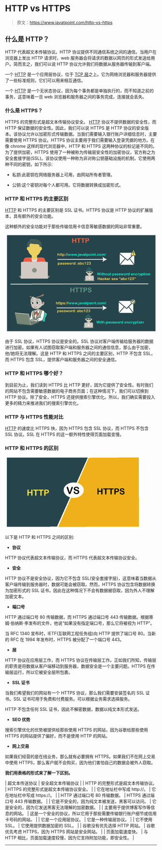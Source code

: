 # HTTP vs HTTPS

> 原文：<https://www.javatpoint.com/http-vs-https>

## 什么是 HTTP？

HTTP 代表超文本传输协议。HTTP 协议提供不同通信系统之间的通信。当用户在浏览器上发出 HTTP 请求时，web 服务器会将请求的数据以网页的形式发送给用户。简而言之，我们可以说 HTTP 协议允许我们将数据从服务器传输到客户端。

一个 [HTTP](https://www.javatpoint.com/http-full-form) 是一个应用层协议，位于 [TCP 层](https://www.javatpoint.com/tcp)之上。它为网络浏览器和服务器提供了一些标准规则，它们可以用来相互通信。

一个 [HTTP](https://www.javatpoint.com/http) 是一个无状态协议，因为每个事务都是单独执行的，而不知道之前的事务，这意味着一旦 web 浏览器和服务器之间的事务完成，连接就会丢失。

### 什么是 HTTPS？

HTTPS 的完整形式是超文本传输协议安全。 [HTTP](https://www.javatpoint.com/http-tutorial) 协议不提供数据的安全性，而 HTTP 保证数据的安全性。因此，我们可以说 HTTPS 是 HTTP 协议的安全版本。该协议允许以加密形式传输数据。当我们需要输入银行账户详细信息时，主要需要使用 HTTPS 协议。HTTPS 协议主要用于我们需要输入登录凭据的地方。在像 chrome 这样的现代浏览器中，HTTP 和 HTTPS 这两种协议的标记是不同的。为了提供加密，HTTPS 使用了一种被称为传输层安全性的加密协议，官方称之为安全套接字层(SSL)。该协议使用一种称为非对称公钥基础设施的机制，它使用两种不同的密钥，如下所示:

*   私钥:此密钥在网络服务器上可用，由网站所有者管理。

*   公钥:这个密钥对每个人都可用。它将数据转换成加密形式。

### HTTP 和 HTTPS 的主要区别

[HTTP](https://www.javatpoint.com/computer-network-http) 和 HTTPS 的主要区别是 SSL 证书。HTTPS 协议是 HTTP 协议的扩展版本，具有额外的安全功能。

这种额外的安全功能对于那些传输信用卡信息等敏感数据的网站非常重要。

![HTTP vs HTTPS](img/e3411c6c3a4e167ca3e5ef663c2ea454.png)

由于 SSL 协议，HTTPS 协议是安全的。SSL 协议对客户端传输给服务器的数据进行加密。如果有人试图窃取客户端和服务器之间的通信信息，那么由于加密，他/她将无法理解。这是 HTTP 和 HTTPS 之间的主要区别，HTTP 不包含 SSL，而 HTTPS 包含 SSL，提供客户端和服务器之间的安全通信。

### HTTP 和 HTTPS 哪个好？

到目前为止，我们读到 HTTPS 比 HTTP 更好，因为它提供了安全性。有时我们的网站不包含需要敏感数据的电子商务页面；在这种情况下，我们可以切换到 HTTP 协议。除了安全，HTTPS 还提供搜索引擎优化。所以，我们确实需要投入更多的精力来推进我们的搜索引擎优化。

### HTTP 与 HTTPS 性能对比

[HTTP](https://www.javatpoint.com/http-interview-questions) 的速度比 HTTPS 快，因为 HTTPS 包含 SSL 协议，而 HTTPS 不包含 SSL 协议。SSL 在 HTTPS 的这一额外特性使得页面加载变慢。

### HTTP 和 HTTPS 的区别

![HTTP vs HTTPS](img/e80b500812e3e6af672456509ca6a762.png)

以下是 HTTP 和 HTTPS 之间的区别:

*   **协议**

HTTP 协议代表超文本传输协议，而 HTTPS 代表超文本传输协议安全。

*   **安全**

HTTP 协议不是安全协议，因为它不包含 SSL(安全套接字层)，这意味着当数据从客户端传输到服务器时，数据可能会被窃取。然而，HTTPS 协议包含将数据转换为加密形式的 SSL 证书，因此在这种情况下不会有数据被窃取，因为外人不理解加密文本。

*   **端口号**

HTTP 通过端口号 80 传输数据，而 HTTPS 通过端口号 443 传输数据。根据蒂姆·伯纳斯·李发布的文件，他说“如果没有指定端口号，那么它将被视为 HTTP”。

当 RFC 1340 宣布时，IETF(互联网工程任务组)向 HTTP 提供了端口号 80。当新的 RFC 在 1994 年发布时，HTTPS 被分配了一个端口号 443。

*   **层**

HTTP 协议在应用层工作，而 HTTPS 协议在传输层工作。正如我们所知，传输层的职责是将数据从客户端移动到服务器，数据安全是一个主要问题。HTTPS 在传输层运行，所以它被安全层所包裹。

*   **SSL 证书**

当我们希望我们的网站有一个 HTTPS 协议，那么我们需要安装签名的 SSL 证书。SSL 证书可用于免费和付费服务。可以根据业务需求选择服务。

HTTP 不包含任何 SSL 证书，因此不解密数据，数据以纯文本形式发送。

*   **SEO 优势**

搜索引擎优化的优势被提供给那些使用 HTTPS 的网站，因为谷歌给那些使用 HTTPS 的网站提供了偏好，而不是使用 HTTP 的网站。

*   **网上交易**

如果我们经营的是在线业务，那么就有必要拥有 HTTPS。如果我们不在网上交易中使用 HTTPS，那么客户就不会购买，因为他们害怕自己的数据会被外人窃取。

**我们用表格的形式来了解一下区别。**

| 超文本传送协议 | 安全超文本传输协议 |
| HTTP 的完整形式是超文本传输协议。 | HTTPS 的完整形式是超文本传输协议安全。 |
| 它在地址栏中写成 http://。 | 它在地址栏中写成 https://。 |
| HTTP 通过端口号 80 传输数据。 | HTTPS 通过端口号 443 传输数据。 |
| 它是不安全的，因为纯文本被发送，黑客可以访问。 | 它是安全的，因为它发送黑客无法理解的加密数据。 |
| 主要用于提供博客写作等信息的网站。 | 这是一个安全的协议，所以它用于那些需要传输银行账户细节或信用卡号码的网站。 |
| 它是一个应用层协议。 | 它是一种传输层协议。 |
| 它不使用 SSL。 | 它使用提供数据加密的 SSL。 |
| 谷歌没有优先选择 HTTP 网站。 | 谷歌优先考虑 HTTPS，因为 HTTPS 网站是安全网站。 |
| 页面加载速度快。 | 与 HTTP 相比，页面加载速度较慢，因为它支持附加功能，即安全性。 |

* * *